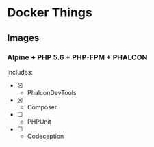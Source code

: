 # Docker Things

## Images

### Alpine + PHP 5.6 + PHP-FPM + PHALCON

Includes:
  - [x] - PhalconDevTools
  - [x] - Composer
  - [ ] - PHPUnit
  - [ ] - Codeception
